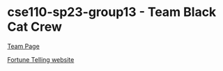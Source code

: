 # cse110-sp23-group13 - Team Black Cat Crew

[Team Page](/admin/team.md)


[Fortune Telling website](https://cse110-sp23-group13.github.io/cse110-sp23-group13/Fortune-Teller/cards.html)
